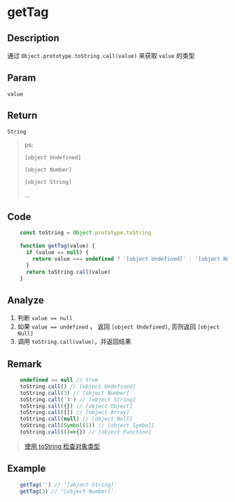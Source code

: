 # getTag

## Description
通过 `Object.prototype.toString.call(value)` 来获取 `value` 的类型

## Param
`value`

## Return
`String` 
> ps: 
> 
> `[object Undefined]`
> 
> `[object Number]`
> 
> `[object String]`
> 
> ...
> 

## Code
```js
    const toString = Object.prototype.toString
    
    function getTag(value) {
      if (value == null) {
        return value === undefined ? '[object Undefined]' : '[object Null]'
      }
      return toString.call(value)
    }
```

## Analyze

1. 判断 `value == null`
2. 如果 `value == undefined` ， 返回 `[object Undefined]`, 否则返回 `[object Null]`
3. 调用 `toString.call(value)`，并返回结果

## Remark

```js
    undefined == null // true
    toString.call() // [object Undefined]
    toString.call(3) // [object Number]
    toString.call('3') // [object String]
    toString.call({}) // [object Object]
    toString.call([]) // [object Array]
    toString.call(null) // [object Null]
    toString.call(Symbol(1)) // [object Symbol]
    toString.call(()=>{}) // [object Function]
```

> [使用 toString 检查对象类型](https://developer.mozilla.org/zh-CN/docs/Web/JavaScript/Reference/Global_Objects/Object/toString#%E4%BD%BF%E7%94%A8_tostring_%E6%A3%80%E6%B5%8B%E5%AF%B9%E8%B1%A1%E7%B1%BB%E5%9E%8B)


## Example

```js
    getTag('') // ‘[object String]’
    getTag(3) // ‘[object Number]’
```

